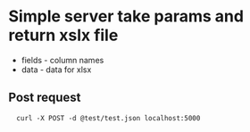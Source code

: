 # Simple server take params and return xslx file
- fields - column names
- data - data for xlsx

## Post request
```
  curl -X POST -d @test/test.json localhost:5000
```
